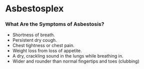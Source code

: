 # Asbestosplex

### What Are the Symptoms of Asbestosis?

* Shortness of breath.
* Persistent dry cough.
* Chest tightness or chest pain.
* Weight loss from loss of appetite.
* A dry, crackling sound in the lungs while breathing in.
* Wider and rounder than normal fingertips and toes (clubbing)
